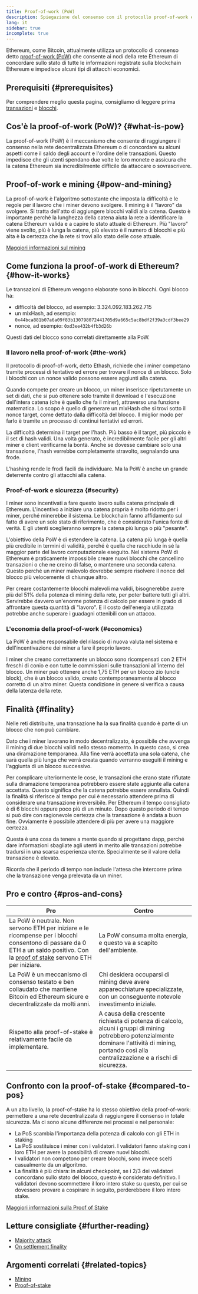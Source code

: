 ```yaml
---
title: Proof-of-work (PoW)
description: Spiegazione del consenso con il protocollo proof-of-work e il suo ruolo in Ethereum.
lang: it
sidebar: true
incomplete: true
---
```


Ethereum, come Bitcoin, attualmente utilizza un protocollo di consenso detto [proof-of-work (PoW)](https://wikipedia.org/wiki/Proof_of_work) che consente ai nodi della rete Ethereum di concordare sullo stato di tutte le informazioni registrate sulla blockchain Ethereum e impedisce alcuni tipi di attacchi economici.

## Prerequisiti {#prerequisites}

Per comprendere meglio questa pagina, consigliamo di leggere prima [transazioni](/developers/docs/transactions/) e [blocchi](/developers/docs/blocks/).

## Cos'è la proof-of-work (PoW)? {#what-is-pow}

La proof-of-work (PoW) è il meccanismo che consente di raggiungere il consenso nella rete decentralizzata Ethereum o di concordare su alcuni aspetti come il saldo degli account e l'ordine delle transazioni. Questo impedisce che gli utenti spendano due volte le loro monete e assicura che la catena Ethereum sia incredibilmente difficile da attaccare o sovrascrivere.

## Proof-of-work e mining {#pow-and-mining}

La proof-of-work è l'algoritmo sottostante che imposta la difficoltà e le regole per il lavoro che i miner devono svolgere. Il mining è il "lavoro" da svolgere. Si tratta dell'atto di aggiungere blocchi validi alla catena. Questo è importante perché la lunghezza della catena aiuta la rete a identificare la catena Ethereum valida e a capire lo stato attuale di Ethereum. Più "lavoro" viene svolto, più è lunga la catena, più elevato è il numero di blocchi e più alta è la certezza che la rete si trovi allo stato delle cose attuale.

[Maggiori informazioni sul mining](/developers/docs/consensus-mechanisms/pow/mining/)

## Come funziona la proof-of-work di Ethereum? {#how-it-works}

Le transazioni di Ethereum vengono elaborate sono in blocchi. Ogni blocco ha:

- difficoltà del blocco, ad esempio: 3.324.092.183.262.715
- un mixHash, ad esempio: `0x44bca881b07a6a09f83b130798072441705d9a665c5ac8bdf2f39a3cdf3bee29`
- nonce, ad esempio: `0xd3ee432b4fb3d26b`

Questi dati del blocco sono correlati direttamente alla PoW.

### Il lavoro nella proof-of-work {#the-work}

Il protocollo di proof-of-work, detto Ethash, richiede che i miner competano tramite processi di tentativo ed errore per trovare il nonce di un blocco. Solo i blocchi con un nonce valido possono essere aggiunti alla catena.

Quando compete per creare un blocco, un miner inserisce ripetutamente un set di dati, che si può ottenere solo tramite il download e l'esecuzione dell'intera catena (che è quello che fa il miner), attraverso una funzione matematica. Lo scopo è quello di generare un mixHash che si trovi sotto il nonce target, come dettato dalla difficoltà del blocco. Il miglior modo per farlo è tramite un processo di continui tentativi ed errori.

La difficoltà determina il target per l'hash. Più basso è il target, più piccolo è il set di hash validi. Una volta generato, è incredibilmente facile per gli altri miner e client verificarne la bontà. Anche se dovesse cambiare solo una transazione, l'hash verrebbe completamente stravolto, segnalando una frode.

L'hashing rende le frodi facili da individuare. Ma la PoW è anche un grande deterrente contro gli attacchi alla catena.

### Proof-of-work e sicurezza {#security}

I miner sono incentivati a fare questo lavoro sulla catena principale di Ethereum. L'incentivo a iniziare una catena propria è molto ridotto per i miner, perché minerebbe il sistema. Le blockchain fanno affidamento sul fatto di avere un solo stato di riferimento, che è considerato l'unica fonte di verità. E gli utenti sceglieranno sempre la catena più lunga o più "pesante".

L'obiettivo della PoW è di estendere la catena. La catena più lunga è quella più credibile in termini di validità, perché è quella che racchiude in sé la maggior parte del lavoro computazionale eseguito. Nel sistema PoW di Ethereum è praticamente impossibile creare nuovi blocchi che cancellino transazioni o che ne creino di false, o mantenere una seconda catena. Questo perché un miner malevolo dovrebbe sempre risolvere il nonce del blocco più velocemente di chiunque altro.

Per creare costantemente blocchi malevoli ma validi, bisognerebbe avere più del 51% della potenza di mining della rete, per poter battere tutti gli altri. Servirebbe davvero un'enorme potenza di calcolo per essere in grado di affrontare questa quantità di "lavoro". E il costo dell'energia utilizzata potrebbe anche superare i guadagni ottenibili con un attacco.

### L'economia della proof-of-work {#economics}

La PoW è anche responsabile del rilascio di nuova valuta nel sistema e dell'incentivazione dei miner a fare il proprio lavoro.

I miner che creano correttamente un blocco sono ricompensati con 2 ETH freschi di conio e con tutte le commissioni sulle transazioni all'interno del blocco. Un miner può ottenere anche 1,75 ETH per un blocco zio (uncle block), che è un blocco valido, creato contemporaneamente al blocco corretto di un altro miner. Questa condizione in genere si verifica a causa della latenza della rete.

## Finalità {#finality}

Nelle reti distribuite, una transazione ha la sua finalità quando è parte di un blocco che non può cambiare.

Dato che i miner lavorano in modo decentralizzato, è possibile che avvenga il mining di due blocchi validi nello stesso momento. In questo caso, si crea una diramazione temporanea. Alla fine verrà accettata una sola catena, che sarà quella più lunga che verrà creata quando verranno eseguiti il mining e l'aggiunta di un blocco successivo.

Per complicare ulteriormente le cose, le transazioni che erano state rifiutate sulla diramazione temporanea potrebbero essere state aggiunte alla catena accettata. Questo significa che la catena potrebbe essere annullata. Quindi la finalità si riferisce al tempo per cui è necessario attendere prima di considerare una transazione irreversibile. Per Ethereum il tempo consigliato è di 6 blocchi oppure poco più di un minuto. Dopo questo periodo di tempo si può dire con ragionevole certezza che la transazione è andata a buon fine. Ovviamente è possibile attendere di più per avere una maggiore certezza.

Questa è una cosa da tenere a mente quando si progettano dapp, perché dare informazioni sbagliate agli utenti in merito alle transazioni potrebbe tradursi in una scarsa esperienza utente. Specialmente se il valore della transazione è elevato.

Ricorda che il periodo di tempo non include l'attesa che intercorre prima che la transazione venga prelevata da un miner.

## Pro e contro {#pros-and-cons}

| Pro                                                                                                                                                                                                                              | Contro                                                                                                                                                                                                   |
| -------------------------------------------------------------------------------------------------------------------------------------------------------------------------------------------------------------------------------- | -------------------------------------------------------------------------------------------------------------------------------------------------------------------------------------------------------- |
| La PoW è neutrale. Non servono ETH per iniziare e le ricompense per i blocchi consentono di passare da 0 ETH a un saldo positivo. Con la [ proof of stake](/developers/docs/consensus-mechanisms/pos/) servono ETH per iniziare. | La PoW consuma molta energia, e questo va a scapito dell'ambiente.                                                                                                                                       |
| La PoW è un meccanismo di consenso testato e ben collaudato che mantiene Bitcoin ed Ethereum sicure e decentralizzate da molti anni.                                                                                             | Chi desidera occuparsi di mining deve avere apparecchiature specializzate, con un conseguente notevole investimento iniziale.                                                                            |
| Rispetto alla proof-of-stake è relativamente facile da implementare.                                                                                                                                                             | A causa della crescente richiesta di potenza di calcolo, alcuni i gruppi di mining potrebbero potenzialmente dominare l'attività di mining, portando così alla centralizzazione e a rischi di sicurezza. |

## Confronto con la proof-of-stake {#compared-to-pos}

A un alto livello, la proof-of-stake ha lo stesso obiettivo della proof-of-work: permettere a una rete decentralizzata di raggiungere il consenso in totale sicurezza. Ma ci sono alcune differenze nei processi e nel personale:

- La PoS scambia l'importanza della potenza di calcolo con gli ETH in staking
- La PoS sostituisce i miner con i validatori. I validatori fanno staking con i loro ETH per avere la possibilità di creare nuovi blocchi.
- I validatori non competono per creare blocchi, sono invece scelti casualmente da un algoritmo.
- La finalità è più chiara: in alcuni checkpoint, se i 2/3 dei validatori concordano sullo stato del blocco, questo è considerato definitivo. I validatori devono scommettere il loro intero stake su questo, per cui se dovessero provare a cospirare in seguito, perderebbero il loro intero stake.

[Maggiori informazioni sulla Proof of Stake](/developers/docs/consensus-mechanisms/pos/)

## Letture consigliate {#further-reading}

- [Majority attack](https://en.bitcoin.it/wiki/Majority_attack)
- [On settlement finality](https://blog.ethereum.org/2016/05/09/on-settlement-finality/)

## Argomenti correlati {#related-topics}

- [Mining](/developers/docs/consensus-mechanisms/pow/mining/)
- [Proof-of-stake](/developers/docs/consensus-mechanisms/pos/)
